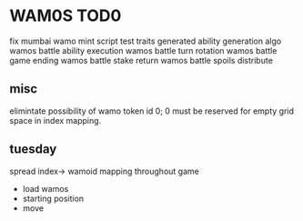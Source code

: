 # WAM0S TOD0

fix mumbai wamo mint script
test traits generated
ability generation algo
wamos battle ability execution
wamos battle turn rotation
wamos battle game ending
wamos battle stake return
wamos battle spoils distribute

## misc

elimintate possibility of wamo token id 0; 0 must be reserved for empty
grid space in index mapping.

## tuesday
spread index-> wamoid mapping throughout game
 - load wamos
 - starting position
 - move

